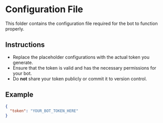 # Configuration File

This folder contains the configuration file required for the bot to function properly.

## Instructions

- Replace the placeholder configurations with the actual token you generate.
- Ensure that the token is valid and has the necessary permissions for your bot.
- Do **not** share your token publicly or commit it to version control.

## Example

```json
{
  "token": "YOUR_BOT_TOKEN_HERE"
}
